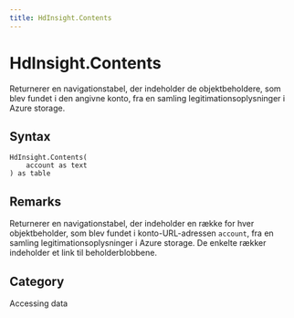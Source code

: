 ```yaml
---
title: HdInsight.Contents
---
```


# HdInsight.Contents


Returnerer en navigationstabel, der indeholder de objektbeholdere, som blev fundet i den angivne konto, fra en samling legitimationsoplysninger i Azure storage.


## Syntax

```powerquery
HdInsight.Contents(
    account as text
) as table
```


## Remarks

Returnerer en navigationstabel, der indeholder en række for hver objektbeholder, som blev fundet i konto-URL-adressen <code>account</code>, fra en samling legitimationsoplysninger i Azure storage. De enkelte rækker indeholder et link til beholderblobbene.



## Category
Accessing data
